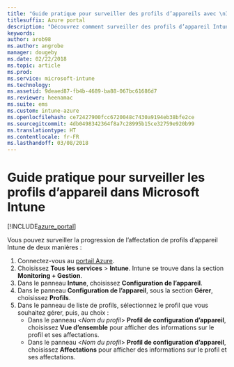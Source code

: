 ```yaml
---
title: "Guide pratique pour surveiller des profils d’appareils avec \nIntune"
titlesuffix: Azure portal
description: "Découvrez comment surveiller des profils d’appareil Intune attribués."
keywords: 
author: arob98
ms.author: angrobe
manager: dougeby
ms.date: 02/22/2018
ms.topic: article
ms.prod: 
ms.service: microsoft-intune
ms.technology: 
ms.assetid: 9deaed87-fb4b-4689-ba88-067bc61686d7
ms.reviewer: heenamac
ms.suite: ems
ms.custom: intune-azure
ms.openlocfilehash: ce72427900fcc6720048c7430a9194eb38bfe2ce
ms.sourcegitcommit: 4db0498342364f8a7c28995b15ce32759e920b99
ms.translationtype: HT
ms.contentlocale: fr-FR
ms.lasthandoff: 03/08/2018
---
```

# <a name="how-to-monitor-device-profiles-in-microsoft-intune"></a>Guide pratique pour surveiller les profils d’appareil dans Microsoft Intune

[!INCLUDE[azure_portal](./includes/azure_portal.md)]

Vous pouvez surveiller la progression de l’affectation de profils d’appareil Intune de deux manières :


1. Connectez-vous au [portail Azure](https://portal.azure.com).
2. Choisissez **Tous les services** > **Intune**. Intune se trouve dans la section **Monitoring + Gestion**.
3. Dans le panneau **Intune**, choisissez **Configuration de l’appareil**.
2. Dans le panneau **Configuration de l’appareil**, sous la section **Gérer**, choisissez **Profils**.
2. Dans le panneau de liste de profils, sélectionnez le profil que vous souhaitez gérer, puis, au choix :
    - Dans le panneau <*Nom du profil*> **Profil de configuration d’appareil**, choisissez **Vue d’ensemble** pour afficher des informations sur le profil et ses affectations.
    - Dans le panneau <*Nom du profil*> **Profil de configuration d’appareil**, choisissez **Affectations** pour afficher des informations sur le profil et ses affectations.
